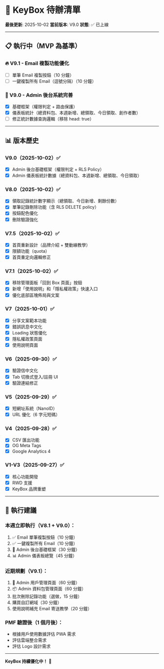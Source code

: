 # 🚀 KeyBox 待辦清單

**最後更新**: 2025-10-02
**當前版本**: V9.0
**狀態**: ✅ 已上線

---

## 📋 執行中（MVP 為基準）

### 🔥 V9.1 - Email 複製功能優化
- [ ] 單筆 Email 複製按鈕（10 分鐘）
- [ ] 一鍵複製所有 Email（逗號分隔）（10 分鐘）

### 🔐 V9.0 - Admin 後台系統完善
- [x] 基礎框架（權限判定 + 路由保護）
- [x] 儀表板統計（總資料包、本週新增、總領取、今日領取、創作者數）
- [ ] 修正統計數據查詢邏輯（移除 head: true）

---

## 📊 版本歷史

### V9.0（2025-10-02）✅
- [x] Admin 後台基礎框架（權限判定 + RLS Policy）
- [x] Admin 儀表板統計數據（總資料包、本週新增、總領取、今日領取）

### V8.0（2025-10-02）✅
- [x] 領取記錄統計數字顯示（總領取、今日新增、剩餘份數）
- [x] 單筆記錄刪除功能（含 RLS DELETE policy）
- [x] 按鈕配色優化
- [x] 刪除驗證強化

### V7.5（2025-10-02）✅
- [x] 首頁重新設計（品牌介紹 + 雙動線教學）
- [x] 限額功能（quota）
- [x] 首頁重定向邏輯修正

### V7.1（2025-10-02）✅
- [x] 移除管理面板「回到 Box 頁面」按鈕
- [x] 新增「使用說明」和「隱私權政策」快速入口
- [x] 優化底部區塊佈局與文案

### V7（2025-10-01）✅
- [x] 分享文案範本功能
- [x] 錯誤訊息中文化
- [x] Loading 狀態優化
- [x] 隱私權政策頁面
- [x] 使用說明頁面

### V6（2025-09-30）✅
- [x] 驗證信中文化
- [x] Tab 切換式登入/註冊 UI
- [x] 驗證連結修正

### V5（2025-09-29）✅
- [x] 短網址系統（NanoID）
- [x] URL 優化（6 字元短碼）

### V4（2025-09-28）✅
- [x] CSV 匯出功能
- [x] OG Meta Tags
- [x] Google Analytics 4

### V1-V3（2025-09-27）✅
- [x] 核心功能開發
- [x] RWD 支援
- [x] KeyBox 品牌重塑

---

## 🎯 執行建議

### 本週立即執行（V8.1 + V9.0）：
1. ✅ Email 單筆複製按鈕（10 分鐘）
2. ✅ 一鍵複製所有 Email（10 分鐘）
3. 🔐 Admin 後台基礎框架（30 分鐘）
4. 📊 Admin 儀表板總覽（45 分鐘）

### 近期規劃（V9.1）：
1. 👥 Admin 用戶管理頁面（60 分鐘）
2. 📦 Admin 資料包管理頁面（60 分鐘）
3. 批次刪除記錄功能（選做，15 分鐘）
4. 購買自訂網域（30 分鐘）
5. 使用說明補充 Email 寄送教學（20 分鐘）

### PMF 驗證後（1 個月後）：
- 根據用戶使用數據評估 PWA 需求
- 評估雲端整合需求
- 評估 Logo 設計需求

---

**KeyBox 持續優化中！** 🚀